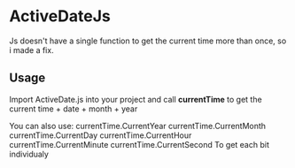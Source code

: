 # ActiveDateJs

Js doesn't have a single function to get the current time more than once, so i made a fix.

## Usage

Import ActiveDate.js into your project and call **currentTime** to get the current time + date + month + year


You can also use:
currentTime.CurrentYear
currentTime.CurrentMonth
currentTime.CurrentDay
currentTime.CurrentHour
currentTime.CurrentMinute
currentTime.CurrentSecond
To get each bit individualy



